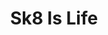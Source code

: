 ---
pid: ch232
title: Sk8 Is Life
location_transcription: In the middle of the Schuylkill
coordinates: "[-75.179564111433, 39.954651875317]"
zipcode: '19104'
gen_neighborhood: West Philadelphia
neighborhood: University City,Belmont,Parkside,Powelton Village
outside_phl: 
age: '21'
age_range: 20-29
instagram: 
image_file_name: ch_232.jpg
proposal_transcription: 
topic: Sports
topic_summary: '0'
type: Infrastructure,Interactive,Space
keywords_other: 
credit: RNB
image_labels: 
twitter: 
facebook: 
permalink: "/monuments/ch232/"
layout: item-page
---